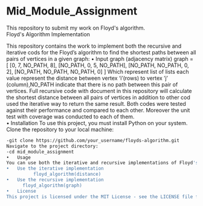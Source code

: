 # Mid_Module_Assignment
This repository to submit my work on Floyd's algorithm.  
                                                                                    Floyd's Algorithm Implementation

This repository contains the work to implement both the recursive and iterative cods for the Floyd’s algorithm to find the shortest paths between all pairs of vertices in a given graph:
•	Input graph (adjacency matrix)
graph = [
        [0, 7, NO_PATH, 8],
        [NO_PATH, 0, 5, NO_PATH],
        [NO_PATH, NO_PATH, 0, 2],
        [NO_PATH, NO_PATH, NO_PATH, 0]
] 
Which represent list of lists each value represent the distance between vertex ‘i’(rows) to vertex ’j’ (column),NO_PATH indicate that there is no path between this pair of vertices.
Full recursive code with document in this repository will calculate the shortest distance between all pairs of vertices in addition to other cod used the iterative way to return the same result.
Both codes were tested against their performance and compared to each other. Moreover the unit test with coverage was conducted to each of them.     
•	Installation
To use this project, you must install Python on your system. Clone the repository to your local machine:
```bash
-git clone https://github.com/your_username/floyds-algorithm.git
Navigate to the project directory:
-cd mid_module_assignment
•	Usage
You can use both the iterative and recursive implementations of Floyd's algorithm by importing the corresponding functions from the mid_module_assignment module.
•	Use the iterative implementation
          floyd_algorithm(distance)
•	Use the recursive implementation
      floyd_algorithm(graph)
•	License
This project is licensed under the MIT License - see the LICENSE file for details
